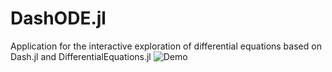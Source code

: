 # DashODE.jl
Application for the interactive exploration of differential equations based on Dash.jl and  DifferentialEquations.jl
![Demo](https://media.giphy.com/media/vFKqnCdLPNOKc/giphy.gif)
